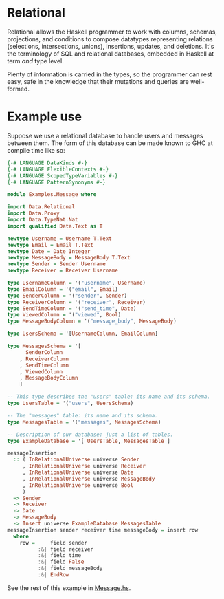 Relational
==========

Relational allows the Haskell programmer to work with columns, schemas,
projections, and conditions to compose datatypes representing relations
(selections, intersections, unions), insertions, updates, and deletions.
It's the terminology of SQL and relational databases, embedded in Haskell at
term *and* type level.

Plenty of information is carried in the types, so the programmer can rest easy,
safe in the knowledge that their mutations and queries are well-formed.

Example use
===========

Suppose we use a relational database to handle users and messages between them.
The form of this database can be made known to GHC at compile time like so:

```Haskell
{-# LANGUAGE DataKinds #-}
{-# LANGUAGE FlexibleContexts #-}
{-# LANGUAGE ScopedTypeVariables #-}
{-# LANGUAGE PatternSynonyms #-}

module Examples.Message where

import Data.Relational
import Data.Proxy
import Data.TypeNat.Nat
import qualified Data.Text as T

newtype Username = Username T.Text
newtype Email = Email T.Text
newtype Date = Date Integer
newtype MessageBody = MessageBody T.Text
newtype Sender = Sender Username
newtype Receiver = Receiver Username

type UsernameColumn = '("username", Username)
type EmailColumn = '("email", Email)
type SenderColumn = '("sender", Sender)
type ReceiverColumn = '("receiver", Receiver)
type SendTimeColumn = '("send_time", Date)
type ViewedColumn = '("viewed", Bool)
type MessageBodyColumn = '("message_body", MessageBody)

type UsersSchema = '[UsernameColumn, EmailColumn]

type MessagesSchema = '[
      SenderColumn
    , ReceiverColumn
    , SendTimeColumn
    , ViewedColumn
    , MessageBodyColumn
    ]

-- This type describes the "users" table: its name and its schema.
type UsersTable = '("users", UsersSchema)

-- The "messages" table: its name and its schema.
type MessagesTable = '("messages", MessagesSchema)

-- Description of our database: just a list of tables.
type ExampleDatabase = '[ UsersTable, MessagesTable ]

messageInsertion
  :: ( InRelationalUniverse universe Sender
     , InRelationalUniverse universe Receiver
     , InRelationalUniverse universe Date
     , InRelationalUniverse universe MessageBody
     , InRelationalUniverse universe Bool
     )
  => Sender
  -> Receiver
  -> Date
  -> MessageBody
  -> Insert universe ExampleDatabase MessagesTable
messageInsertion sender receiver time messageBody = insert row
  where
    row =     field sender
          :&| field receiver
          :&| field time
          :&| field False
          :&| field messageBody
          :&| EndRow
```

See the rest of this example in [Message.hs](Examples/Message.hs).
